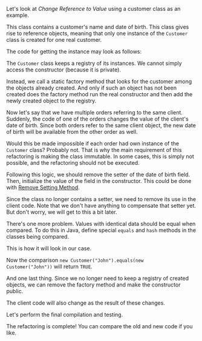 Let's look at <i>Change Reference to Value</i> using a customer class as an example.

This class contains a customer's name and date of birth. This class gives rise to reference objects, meaning that only one instance of the <code>Customer</code> class is created for one real customer.

The code for getting the instance may look as follows:

The <code>Customer</code> class keeps a registry of its instances. We cannot simply access the constructor (because it is private).

Instead, we call a static factory method that looks for the customer among the objects already created. And only if such an object has not been created does the factory method run the real constructor and then add the newly created object to the registry.

Now let's say that we have multiple orders referring to the same client. Suddenly, the code of one of the orders changes the value of the client's date of birth. Since both orders refer to the same client object, the new date of birth will be available from the other order as well.

Would this be made impossible if each order had own instance of the <code>Customer</code> class? Probably not. That is why the main requirement of this refactoring is making the class immutable. In some cases, this is simply not possible, and the refactoring should not be executed.

Following this logic, we should remove the setter of the date of birth field. Then, initialize the value of the field in the constructor. This could be done with <a href="/remove-setting-method">Remove Setting Method</a>.

Since the class no longer contains a setter, we need to remove its use in the client code. Note that we don't have anything to compensate that setter yet. But don't worry, we will get to this a bit later.

There's one more problem. Values with identical data should be equal when compared. To do this in Java, define special <code>equals</code> and <code>hash</code> methods in the classes being compared.

This is how it will look in our case.

Now the comparison <code>new Customer("John").equals(new Customer("John"))</code> will return <code>TRUE</code>.

And one last thing. Since we no longer need to keep a registry of created objects, we can remove the factory method and make the constructor public.

The client code will also change as the result of these changes.

Let's perform the final compilation and testing.

The refactoring is complete! You can compare the old and new code if you like.